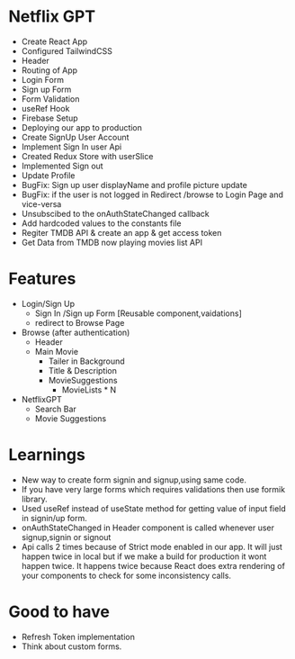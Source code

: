 # Netflix GPT

- Create React App
- Configured TailwindCSS
- Header
- Routing of App
- Login Form
- Sign up Form
- Form Validation
- useRef Hook
- Firebase Setup
- Deploying our app to production
- Create SignUp User Account
- Implement Sign In user Api
- Created Redux Store with userSlice
- Implemented Sign out
- Update Profile
- BugFix: Sign up user displayName and profile picture update
- BugFix: if the user is not logged in Redirect /browse to Login Page and vice-versa
- Unsubscibed to the onAuthStateChanged callback
- Add hardcoded values to the constants file
- Regiter TMDB API & create an app & get access token
- Get Data from TMDB now playing movies list API

# Features

- Login/Sign Up
  - Sign In /Sign up Form [Reusable component,vaidations]
  - redirect to Browse Page
- Browse (after authentication)
  - Header
  - Main Movie
    - Tailer in Background
    - Title & Description
    - MovieSuggestions
      - MovieLists \* N
- NetflixGPT
  - Search Bar
  - Movie Suggestions

# Learnings

- New way to create form signin and signup,using same code.
- If you have very large forms which requires validations then use formik library.
- Used useRef instead of useState method for getting value of input field in signin/up form.
- onAuthStateChanged in Header component is called whenever user signup,signin or signout
- Api calls 2 times because of Strict mode enabled in our app. It will just happen twice in local but if we make a build for production it wont happen twice. It happens twice because React does extra rendering of your components to check for some inconsistency calls.

# Good to have

- Refresh Token implementation
- Think about custom forms.

